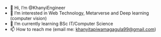 - 👋 Hi, I’m @KhanyiEngineer
- 👀 I’m interested in Web Technology, Metarverse and Deep learning (computer vision)
- 🌱 I’m currently learning BSc IT/Computer Science 
- 📫 How to reach me (email me: khanyitapiwamagagula99@gmail.com)

<!---
KhanyiEngineer/KhanyiEngineer is a ✨ special ✨ repository because its `README.md` (this file) appears on your GitHub profile.
You can click the Preview link to take a look at your changes.
--->
